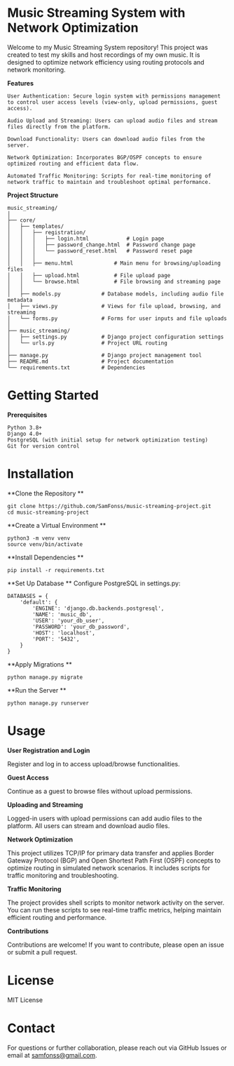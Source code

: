 # Music Streaming System with Network Optimization
Welcome to my Music Streaming System repository! This project was created to test my skills and host recordings of my own music. It is designed to optimize network efficiency using routing protocols and network monitoring.

**Features**

```
User Authentication: Secure login system with permissions management to control user access levels (view-only, upload permissions, guest access).

Audio Upload and Streaming: Users can upload audio files and stream files directly from the platform.

Download Functionality: Users can download audio files from the server.

Network Optimization: Incorporates BGP/OSPF concepts to ensure optimized routing and efficient data flow.

Automated Traffic Monitoring: Scripts for real-time monitoring of network traffic to maintain and troubleshoot optimal performance.
```


**Project Structure**

```
music_streaming/
│
├── core/
│   ├── templates/
│   │   ├── registration/
│   │   │   ├── login.html            # Login page
│   │   │   ├── password_change.html  # Password change page
│   │   │   └── password_reset.html   # Password reset page
│   │   │
│   │   ├── menu.html             # Main menu for browsing/uploading files
│   │   ├── upload.html           # File upload page
│   │   └── browse.html           # File browsing and streaming page
│   │         
│   ├── models.py             # Database models, including audio file metadata
│   ├── views.py              # Views for file upload, browsing, and streaming
│   └── forms.py              # Forms for user inputs and file uploads
│   
├── music_streaming/
│   ├── settings.py           # Django project configuration settings
│   └── urls.py               # Project URL routing 
│ 
├── manage.py                 # Django project management tool
├── README.md                 # Project documentation
└── requirements.txt          # Dependencies
```
# Getting Started

**Prerequisites**

```
Python 3.8+
Django 4.0+
PostgreSQL (with initial setup for network optimization testing)
Git for version control
```
# Installation

**Clone the Repository
**
```
git clone https://github.com/SamFonss/music-streaming-project.git
cd music-streaming-project
```
**Create a Virtual Environment
**
```
python3 -m venv venv
source venv/bin/activate
```
**Install Dependencies
**
```
pip install -r requirements.txt
```
**Set Up Database
**
Configure PostgreSQL in settings.py:

```
DATABASES = {
    'default': {
        'ENGINE': 'django.db.backends.postgresql',
        'NAME': 'music_db',
        'USER': 'your_db_user',
        'PASSWORD': 'your_db_password',
        'HOST': 'localhost',
        'PORT': '5432',
    }
}
```
**Apply Migrations
**
```
python manage.py migrate
```
**Run the Server
**
```
python manage.py runserver
```
# Usage

**User Registration and Login**

Register and log in to access upload/browse functionalities.

**Guest Access**

Continue as a guest to browse files without upload permissions.

**Uploading and Streaming**

Logged-in users with upload permissions can add audio files to the platform.
All users can stream and download audio files.

**Network Optimization**

This project utilizes TCP/IP for primary data transfer and applies Border Gateway Protocol (BGP) and Open Shortest Path First (OSPF) concepts to optimize routing in simulated network scenarios. It includes scripts for traffic monitoring and troubleshooting.

**Traffic Monitoring**

The project provides shell scripts to monitor network activity on the server. You can run these scripts to see real-time traffic metrics, helping maintain efficient routing and performance.

**Contributions**

Contributions are welcome! If you want to contribute, please open an issue or submit a pull request.

# License

MIT License

# Contact
For questions or further collaboration, please reach out via GitHub Issues or email at samfonss@gmail.com.
